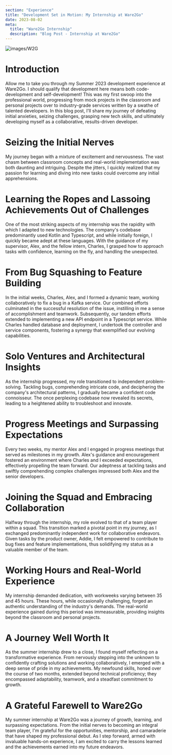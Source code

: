 ```yaml
---
section: "Experience"
title: "Development Set in Motion: My Internship at Ware2Go"
date: 2023-08-02
meta: 
  title: "Ware2Go Internship"
  description: "Blog Post - Internship at Ware2Go"
---
```


![images/W2G](/images/W2G.png)

# Introduction
Allow me to take you through my Summer 2023 development experience at Ware2Go. I should qualify that development here
means both code-development and self-development! This was my first swoop into the professional world,  progressing from
mock projects in the classroom and personal projects over to industry-grade services written by a swathe of talented developers.
In this blog post, I'll share my journey of defeating initial anxieties, seizing challenges, grasping new tech skills, and
ultimately developing myself as a collaborative, results-driven developer.

# Seizing the Initial Nerves
My journey began with a mixture of excitement and nervousness. The vast chasm between classroom concepts and real-world implementation was 
both daunting and intriguing. Despite the jitters, I quickly realized that my passion for learning and diving into new tasks could 
overcome any initial apprehensions.

# Learning the Ropes and Lassoing Achievements Out of Challenges
One of the most striking aspects of my internship was the rapidity with which I adapted to new technologies. The company's codebase 
predominantly used Kotlin and Typescript, and while initially foreign, I quickly became adept at these languages. With the guidance of my 
supervisor, Alex, and the fellow intern, Charles, I grasped how to approach tasks with confidence, learning on the fly, and 
handling the unexpected.

# From Bug Squashing to Feature Building
In the initial weeks, Charles, Alex, and I formed a dynamic team, working collaboratively to fix a bug in a Kafka service. 
Our combined efforts culminated in the successful resolution of the issue, instilling in me a sense of accomplishment and teamwork. 
Subsequently, our tandem efforts extended to implementing a new API endpoint in a Typescript service. While Charles handled database and 
deployment, I undertook the controller and service components, fostering a synergy that exemplified our evolving capabilities.

# Solo Ventures and Architectural Insights
As the internship progressed, my role transitioned to independent problem-solving. Tackling bugs, comprehending intricate code, 
and deciphering the company's architectural patterns, I gradually became a confident code connoisseur. The once perplexing codebase 
now revealed its secrets, leading to a heightened ability to troubleshoot and innovate.

# Progress Meetings and Surpassing Expectations
Every two weeks, my mentor Alex and I engaged in progress meetings that served as milestones in my growth. Alex's guidance and 
encouragement fostered an environment where Charles and I exceeded expectations, effectively propelling the team forward. 
Our adeptness at tackling tasks and swiftly comprehending complex challenges impressed both Alex and the senior developers.

# Joining the Squad and Embracing Collaboration
Halfway through the internship, my role evolved to that of a team player within a squad. This transition marked a pivotal point in my 
journey, as I exchanged predominantly independent work for collaborative endeavors. Given tasks by the product owner, Addie, I felt 
empowered to contribute to bug fixes and feature implementations, thus solidifying my status as a valuable member of the team.

# Working Hours and Real-World Experience
My internship demanded dedication, with workweeks varying between 35 and 45 hours. These hours, while occasionally challenging, 
forged an authentic understanding of the industry's demands. The real-world experience gained during this period was immeasurable, 
providing insights beyond the classroom and personal projects.

# A Journey Well Worth It
As the summer internship drew to a close, I found myself reflecting on a transformative experience. From nervously stepping into the 
unknown to confidently crafting solutions and working collaboratively, I emerged with a deep sense of pride in my achievements. 
My newfound skills, honed over the course of two months, extended beyond technical proficiency; they encompassed adaptability, 
teamwork, and a steadfast commitment to growth.

# A Grateful Farewell to Ware2Go
My summer internship at Ware2Go was a journey of growth, learning, and surpassing expectations. From the initial nerves to becoming 
an integral team player, I'm grateful for the opportunities, mentorship, and camaraderie that have shaped my professional debut. 
As I step forward, armed with invaluable hands-on experience, I am excited to carry the lessons learned and the achievements 
earned into my future endeavors.